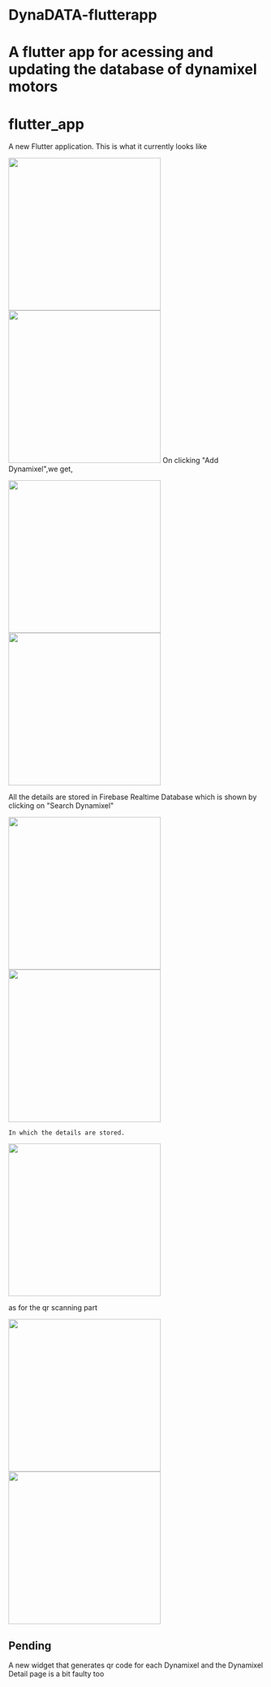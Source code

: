 
# DynaDATA-flutterapp
A flutter app for acessing and updating the database of dynamixel motors 
=======
# flutter_app

A new Flutter application.
This is what it currently looks like


  <img src="flutter_app/images/Screenshot_1545724023.png" width=300>
  <img src="flutter_app/images/Screenshot_1545724340.png" width=300>
  On clicking "Add Dynamixel",we get,
  
  <p float="left">
  <img src="flutter_app/images/Screenshot_1545724340__02.png" width=300>    
  
  <img src="flutter_app/images/Screenshot_1545724037.png" width=300>
</p>
  
  All the details are stored in Firebase Realtime Database which is shown by clicking on "Search Dynamixel"
  <p float="left">
  <img src="flutter_app/images/Screenshot_1545724340__03.png" width=300>
  
  <img src="flutter_app/images/Screenshot_1545724086.png" width=300>
</p>
  
    In which the details are stored.
    
  <img src="flutter_app/images/Screenshot_1545724188.png" width=300>
  
  as for the qr scanning part 
  <p float="left">
  <img src="flutter_app/images/Screenshot_1545724340__01.png" width=300>
  
  <img src="flutter_app/images/Screenshot_1545724308.png" width=300>
</p>


## Pending
  A new widget that generates qr code for each Dynamixel
   and the Dynamixel Detail page is a bit faulty too 

